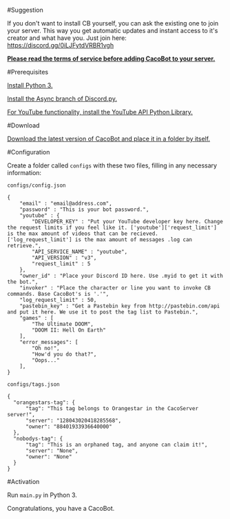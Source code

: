 #Suggestion

If you don't want to install CB yourself, you can ask the existing one to join your server. This way you get automatic updates and instant access to it's creator and what have you. Just join here: https://discord.gg/0iLJFytdVRBR1vgh

**[Please read the terms of service before adding CacoBot to your server.](https://github.com/Orangestar12/cacobot/blob/master/tos.md)**

#Prerequisites

[Install Python 3.](https://www.python.org)

[Install the Async branch of Discord.py.](https://github.com/Rapptz/discord.py/tree/async)

[For YouTube functionality, install the YouTube API Python Library.](https://developers.google.com/api-client-library/python/apis/youtube/v3?hl=en)

#Download

[Download the latest version of CacoBot and place it in a folder by itself.](https://github.com/Orangestar12/cacobot/archive/master.zip)

#Configuration

Create a folder called `configs` with these two files, filling in any necessary information:

`configs/config.json`
```
{
    "email" : "email@address.com",
    "password" : "This is your bot password.",
    "youtube" : {
        "DEVELOPER_KEY" : "Put your YouTube developer key here. Change the request limits if you feel like it. ['youtube']['request_limit'] is the max amount of videos that can be recieved. ['log_request_limit'] is the max amount of messages .log can retrieve.",
        "API_SERVICE_NAME" : "youtube",
        "API_VERSION" : "v3",
        "request_limit" : 5
    },
    "owner_id" : "Place your Discord ID here. Use .myid to get it with the bot.",
    "invoker" : "Place the character or line you want to invoke CB commands. Base CacoBot's is '.'",
    "log_request_limit" : 50,
    "pastebin_key" : "Get a Pastebin key from http://pastebin.com/api and put it here. We use it to post the tag list to Pastebin.",
    "games" : [
        "The Ultimate DOOM",
        "DOOM II: Hell On Earth"
    ],
    "error_messages": [
        "Oh no!",
        "How'd you do that?",
        "Oops..."
    ],
}
```

`configs/tags.json`
```
{
  "orangestars-tag": {
      "tag": "This tag belongs to Orangestar in the CacoServer server!",
      "server": "128043020418285568",
      "owner": "88401933936640000"
  },
  "nobodys-tag": {
      "tag": "This is an orphaned tag, and anyone can claim it!",
      "server": "None",
      "owner": "None"
  }
}
```

#Activation

Run `main.py` in Python 3.

Congratulations, you have a CacoBot.
